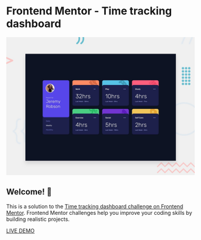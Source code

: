 # Frontend Mentor - Time tracking dashboard

![Design preview for the Time tracking dashboard coding challenge](./desktop-preview.jpg)

## Welcome! 👋

This is a solution to the [Time tracking dashboard challenge on Frontend Mentor](https://www.frontendmentor.io/challenges/time-tracking-dashboard-UIQ7167Jw). Frontend Mentor challenges help you improve your coding skills by building realistic projects. 

[LIVE DEMO](https://ils01.github.io/time-tracking-dashboard/)
